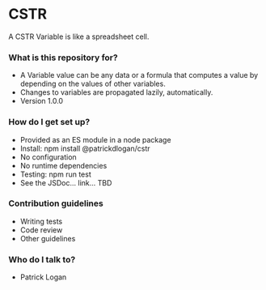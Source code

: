 # CSTR #

A CSTR Variable is like a spreadsheet cell.

### What is this repository for? ###

* A Variable value can be any data or a formula that computes a value by depending on the values of other variables.
* Changes to variables are propagated lazily, automatically.
* Version 1.0.0

### How do I get set up? ###

* Provided as an ES module in a node package
* Install: npm install @patrickdlogan/cstr
* No configuration
* No runtime dependencies
* Testing: npm run test
* See the JSDoc... link... TBD

### Contribution guidelines ###

* Writing tests
* Code review
* Other guidelines

### Who do I talk to? ###

* Patrick Logan